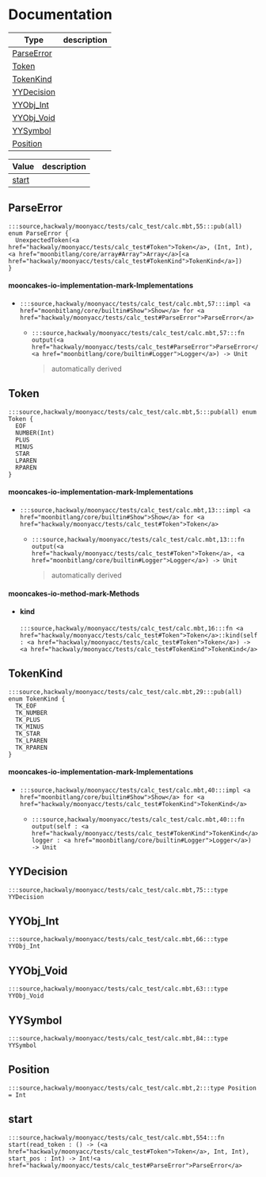 # Documentation
|Type|description|
|---|---|
|[ParseError](#ParseError)||
|[Token](#Token)||
|[TokenKind](#TokenKind)||
|[YYDecision](#YYDecision)||
|[YYObj\_Int](#YYObj_Int)||
|[YYObj\_Void](#YYObj_Void)||
|[YYSymbol](#YYSymbol)||
|[Position](#Position)||

|Value|description|
|---|---|
|[start](#start)||

## ParseError

```moonbit
:::source,hackwaly/moonyacc/tests/calc_test/calc.mbt,55:::pub(all) enum ParseError {
  UnexpectedToken(<a href="hackwaly/moonyacc/tests/calc_test#Token">Token</a>, (Int, Int), <a href="moonbitlang/core/array#Array">Array</a>[<a href="hackwaly/moonyacc/tests/calc_test#TokenKind">TokenKind</a>])
}
```


#### mooncakes-io-implementation-mark-Implementations
- ```moonbit
  :::source,hackwaly/moonyacc/tests/calc_test/calc.mbt,57:::impl <a href="moonbitlang/core/builtin#Show">Show</a> for <a href="hackwaly/moonyacc/tests/calc_test#ParseError">ParseError</a>
  ```
  > 
  * ```moonbit
    :::source,hackwaly/moonyacc/tests/calc_test/calc.mbt,57:::fn output(<a href="hackwaly/moonyacc/tests/calc_test#ParseError">ParseError</a>, <a href="moonbitlang/core/builtin#Logger">Logger</a>) -> Unit
    ```
    > automatically derived

## Token

```moonbit
:::source,hackwaly/moonyacc/tests/calc_test/calc.mbt,5:::pub(all) enum Token {
  EOF
  NUMBER(Int)
  PLUS
  MINUS
  STAR
  LPAREN
  RPAREN
}
```


#### mooncakes-io-implementation-mark-Implementations
- ```moonbit
  :::source,hackwaly/moonyacc/tests/calc_test/calc.mbt,13:::impl <a href="moonbitlang/core/builtin#Show">Show</a> for <a href="hackwaly/moonyacc/tests/calc_test#Token">Token</a>
  ```
  > 
  * ```moonbit
    :::source,hackwaly/moonyacc/tests/calc_test/calc.mbt,13:::fn output(<a href="hackwaly/moonyacc/tests/calc_test#Token">Token</a>, <a href="moonbitlang/core/builtin#Logger">Logger</a>) -> Unit
    ```
    > automatically derived

#### mooncakes-io-method-mark-Methods
- #### kind
  ```moonbit
  :::source,hackwaly/moonyacc/tests/calc_test/calc.mbt,16:::fn <a href="hackwaly/moonyacc/tests/calc_test#Token">Token</a>::kind(self : <a href="hackwaly/moonyacc/tests/calc_test#Token">Token</a>) -> <a href="hackwaly/moonyacc/tests/calc_test#TokenKind">TokenKind</a>
  ```
  > 

## TokenKind

```moonbit
:::source,hackwaly/moonyacc/tests/calc_test/calc.mbt,29:::pub(all) enum TokenKind {
  TK_EOF
  TK_NUMBER
  TK_PLUS
  TK_MINUS
  TK_STAR
  TK_LPAREN
  TK_RPAREN
}
```


#### mooncakes-io-implementation-mark-Implementations
- ```moonbit
  :::source,hackwaly/moonyacc/tests/calc_test/calc.mbt,40:::impl <a href="moonbitlang/core/builtin#Show">Show</a> for <a href="hackwaly/moonyacc/tests/calc_test#TokenKind">TokenKind</a>
  ```
  > 
  * ```moonbit
    :::source,hackwaly/moonyacc/tests/calc_test/calc.mbt,40:::fn output(self : <a href="hackwaly/moonyacc/tests/calc_test#TokenKind">TokenKind</a>, logger : <a href="moonbitlang/core/builtin#Logger">Logger</a>) -> Unit
    ```
    > 

## YYDecision

```moonbit
:::source,hackwaly/moonyacc/tests/calc_test/calc.mbt,75:::type YYDecision
```


## YYObj\_Int

```moonbit
:::source,hackwaly/moonyacc/tests/calc_test/calc.mbt,66:::type YYObj_Int
```


## YYObj\_Void

```moonbit
:::source,hackwaly/moonyacc/tests/calc_test/calc.mbt,63:::type YYObj_Void
```


## YYSymbol

```moonbit
:::source,hackwaly/moonyacc/tests/calc_test/calc.mbt,84:::type YYSymbol
```


## Position

```moonbit
:::source,hackwaly/moonyacc/tests/calc_test/calc.mbt,2:::type Position = Int
```


## start

```moonbit
:::source,hackwaly/moonyacc/tests/calc_test/calc.mbt,554:::fn start(read_token : () -> (<a href="hackwaly/moonyacc/tests/calc_test#Token">Token</a>, Int, Int), start_pos : Int) -> Int!<a href="hackwaly/moonyacc/tests/calc_test#ParseError">ParseError</a>
```

